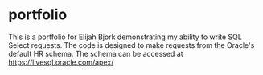 # portfolio

This is a portfolio for Elijah Bjork demonstrating my ability to write SQL Select requests. The code is designed to make requests from the Oracle's default HR schema. The schema can be accessed at
https://livesql.oracle.com/apex/
